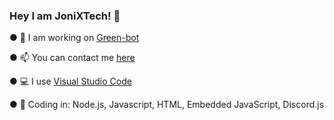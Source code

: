 ### Hey I am JoniXTech! 👋

● 🔭 I am working on [Green-bot](https://green-bot.app)

● 📫 You can contact me [here](https://green-bot.app/invite)

● 💻 I use [Visual Studio Code](https://code.visualstudio.com)

● 🔧 Coding in: Node.js, Javascript, HTML, Embedded JavaScript, Discord.js

